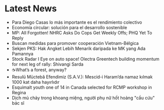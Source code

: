 # Latest News
-  Para Diego Casas lo más importante es el rendimiento colectivo
-  Economía circular: solución para el desarrollo sostenible
-  MP: All Forgotten! NHRC Asks Do Cops Get Weekly Offs; PHQ Yet To Reply
-  Buscan medidas para promover cooperación Vietnam-Bélgica
-  Sekjen PKS: Hak Angket Lebih Menarik daripada ke MK yang Ada Pamannya
-  Stock Radar I Eye on auto space! Olectra Greentech building momentum for next leg of rally: Shivangi Sarda
-  ☕What’s a forest, anyway?
-  Resulü Müctebâ Efendimiz (S.A.V.): Mescid-i Haram’da namaz kılmak 1000 kat daha hayırlıdır
-  Esquimalt youth one of 14 in Canada selected for RCMP workshop in Regina
-  Dịch mủ chảy trong khoang miệng, người phụ nữ hốt hoảng "cầu cứu" bác sĩ
